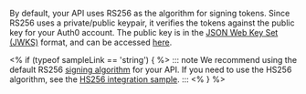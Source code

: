 By default, your API uses RS256 as the algorithm for signing tokens. Since RS256 uses a private/public keypair, it verifies the tokens against the public key for your Auth0 account. The public key is in the <a href="/tokens/concepts/jwks" target="_blank">JSON Web Key Set (JWKS)</a> format, and can be accessed <a href="https://$account.namespace/.well-known/jwks.json" target="_blank">here</a>.

<% if (typeof sampleLink == 'string') { %>
::: note
We recommend using the default RS256 <a href="/tokens/concepts/signing-algorithms" target="_blank">signing algorithm</a> for your API. If you need to use the HS256 algorithm, see the <a href="$sampleLink" target="_blank">HS256 integration sample</a>.
:::
<% } %>
